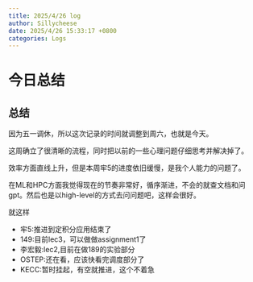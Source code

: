 ```yaml
---
title: 2025/4/26 log
author: Sillycheese
date: 2025/4/26 15:33:17 +0800
categories: Logs
---
```


# 今日总结

## 总结

因为五一调休，所以这次记录的时间就调整到周六，也就是今天。

这周确立了很清晰的流程，同时把以前的一些心理问题仔细思考并解决掉了。

效率方面直线上升，但是本周牢5的进度依旧缓慢，是我个人能力的问题了。

在ML和HPC方面我觉得现在的节奏非常好，循序渐进，不会的就查文档和问gpt。然后也是以high-level的方式去问问题吧，这样会很好。

就这样

- 牢5:推进到定积分应用结束了
- 149:目前lec3，可以做做assignment1了
- 李宏毅:lec2,目前在做189的实验部分
- OSTEP:还在看，应该快看完调度部分了
- KECC:暂时挂起，有空就推进，这个不着急